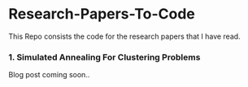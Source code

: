 # Research-Papers-To-Code
This Repo consists the code for the research papers that I have read.

### 1. Simulated Annealing For Clustering Problems
Blog post coming soon..

